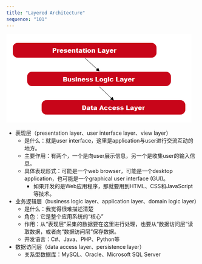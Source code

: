 ```yaml
---
title: "Layered Architecture"
sequence: "101"
---
```


![三层架构](/assets/images/architecture/three-layer-architecture.png)

- 表现层（presentation layer、user interface layer、view layer）
    - 是什么：就是user interface，这里是application与user进行交流互动的地方。
    - 主要作用：有两个，一个是向user展示信息，另一个是收集user的输入信息。
    - 具体表现形式：可能是一个web browser，可能是一个desktop application，也可能是一个graphical user interface (GUI)。
        - 如果开发的是Web应用程序，那就要用到HTML、CSS和JavaScript等技术。
- 业务逻辑层（business logic layer、application layer、domain logic layer）
    - 是什么：我觉得很难描述清楚
    - 角色：它是整个应用系统的“核心”
    - 作用：从“表现层”采集的数据要在这里进行处理，也要从“数据访问层”读取数据，或者向“数据访问层”保存数据。
    - 开发语言：C#、Java、PHP、Python等
- 数据访问层（data access layer、persistence layer）
    - 关系型数据库：MySQL、Oracle、Microsoft SQL Server
